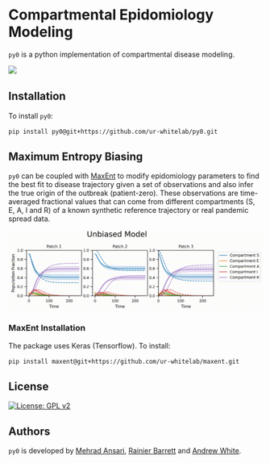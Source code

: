 # Compartmental Epidomiology Modeling

``py0`` is a python implementation of compartmental disease modeling.

![](docs/source/img/py_0.gif)

## Installation

To install ``py0``:
```sh
pip install py0@git+https://github.com/ur-whitelab/py0.git
```

## Maximum Entropy Biasing

``py0`` can be coupled with [MaxEnt](https://ur-whitelab.github.io/maxent/) to modify epidomiology parameters to find the best fit to disease trajectory given a set of observations and also infer the true origin of the outbreak (patient-zero). These observations are time-averaged fractional values that can come from different compartments (S, E, A, I and R) of a known synthetic reference trajectory or real pandemic spread data. 

![](docs/source/img/MaxEnt.gif)

### MaxEnt Installation

The package uses Keras (Tensorflow). To install:
```sh
pip install maxent@git+https://github.com/ur-whitelab/maxent.git
```

## License

[![License: GPL v2](https://img.shields.io/badge/License-GPL%20v2-blue.svg)](https://www.gnu.org/licenses/old-licenses/gpl-2.0.en.html)

## Authors

``py0`` is developed by [Mehrad Ansari](mehrad.ans@gmail.com), [Rainier Barrett](rbarret8@ur.rochester.edu) and [Andrew White](andrew.white@rochester.edu).
